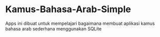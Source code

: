 # Kamus-Bahasa-Arab-Simple
Apps ini dibuat untuk mempelajari bagaimana membuat aplikasi kamus bahasa arab sederhana menggunakan SQLite
